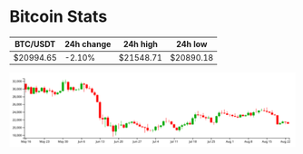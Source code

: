 # Bitcoin Stats

BTC/USDT|24h change|24h high|24h low|
|---|---|---|---|
|$20994.65|-2.10%|$21548.71|$20890.18|

<img src="./chart.svg">

